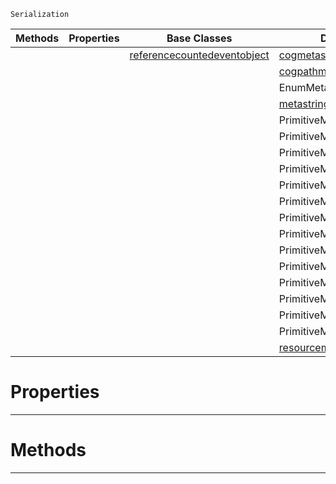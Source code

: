  `Serialization`

|Methods|Properties|Base Classes|Derived Classes|
|---|---|---|---|
| | |[referencecountedeventobject](https://plasmaengine.github.io/PlasmaDocs/Plasma1/C++/code_reference/class_reference/referencecountedeventobject.markdown)|[cogmetaserialization](https://plasmaengine.github.io/PlasmaDocs/Plasma1/C++/code_reference/class_reference/cogmetaserialization.markdown)|
| | | |[cogpathmetaserialization](https://plasmaengine.github.io/PlasmaDocs/Plasma1/C++/code_reference/class_reference/cogpathmetaserialization.markdown)|
| | | |EnumMetaSerialization|
| | | |[metastringserialization](https://plasmaengine.github.io/PlasmaDocs/Plasma1/C++/code_reference/class_reference/metastringserialization.markdown)|
| | | |PrimitiveMetaSerializationBoolean|
| | | |PrimitiveMetaSerializationInteger|
| | | |PrimitiveMetaSerializationInteger2|
| | | |PrimitiveMetaSerializationInteger3|
| | | |PrimitiveMetaSerializationInteger4|
| | | |PrimitiveMetaSerializationMat2|
| | | |PrimitiveMetaSerializationMat3|
| | | |PrimitiveMetaSerializationMat4|
| | | |PrimitiveMetaSerializationQuat|
| | | |PrimitiveMetaSerializationReal|
| | | |PrimitiveMetaSerializationReal2|
| | | |PrimitiveMetaSerializationReal3|
| | | |PrimitiveMetaSerializationReal4|
| | | |PrimitiveMetaSerializationString|
| | | |[resourcemetaserialization](https://plasmaengine.github.io/PlasmaDocs/Plasma1/C++/code_reference/class_reference/resourcemetaserialization.markdown)|


 #  Properties


---  
 #  Methods


---  
 

 